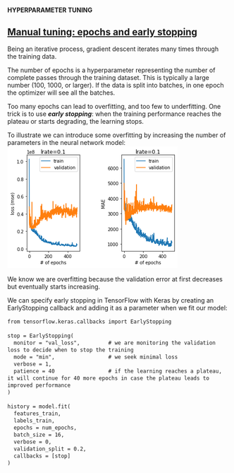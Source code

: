 #### HYPERPARAMETER TUNING
## [Manual tuning: epochs and early stopping](https://www.codecademy.com/paths/build-deep-learning-models-with-tensorflow/tracks/dlsp-getting-started-with-tensorflow/modules/dlsp-implementing-neural-networks/lessons/hyperparameter-tuning-neural/exercises/tuning-epochs-early-stopping)
Being an iterative process, gradient descent iterates many times through the training data.

The number of epochs is a hyperparameter representing the number of complete passes through the training dataset. 
This is typically a large number (100, 1000, or larger). If the data is split into batches, in one epoch the optimizer will see all the batches.

Too many epochs can lead to overfitting, and too few to underfitting. 
One trick is to use ***early stopping***: when the training performance reaches the plateau or starts degrading, the learning stops.

To illustrate we can introduce some overfitting by increasing the number of parameters in the neural network model:
![plot](epoch_overfitting.png)

We know we are overfitting because the validation error at first decreases but eventually starts increasing. 

We can specify early stopping in TensorFlow with Keras by creating an EarlyStopping callback and adding it as a parameter when we fit our model:
```
from tensorflow.keras.callbacks import EarlyStopping
 
stop = EarlyStopping(
  monitor = "val_loss",         # we are monitoring the validation loss to decide when to stop the training
  mode = "min",                 # we seek minimal loss
  verbose = 1, 
  patience = 40                 # if the learning reaches a plateau, it will continue for 40 more epochs in case the plateau leads to improved performance
)
 
history = model.fit(
  features_train, 
  labels_train, 
  epochs = num_epochs, 
  batch_size = 16, 
  verbose = 0, 
  validation_split = 0.2, 
  callbacks = [stop]
)
```
